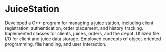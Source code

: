 # JuiceStation
 Developed a C++ program for managing a juice station, including client registration, authentication, order placement, and history tracking. Implemented classes for clients, juices, orders, and the depot. Utilized file I/O for client and juice data storage. Employed concepts of object-oriented programming, file handling, and user interaction.
